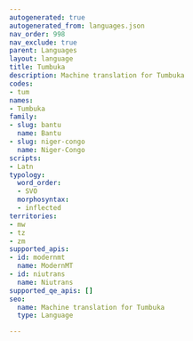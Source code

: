 ```yaml
---
autogenerated: true
autogenerated_from: languages.json
nav_order: 998
nav_exclude: true
parent: Languages
layout: language
title: Tumbuka
description: Machine translation for Tumbuka
codes:
- tum
names:
- Tumbuka
family:
- slug: bantu
  name: Bantu
- slug: niger-congo
  name: Niger-Congo
scripts:
- Latn
typology:
  word_order:
  - SVO
  morphosyntax:
  - inflected
territories:
- mw
- tz
- zm
supported_apis:
- id: modernmt
  name: ModernMT
- id: niutrans
  name: Niutrans
supported_qe_apis: []
seo:
  name: Machine translation for Tumbuka
  type: Language

---
```


